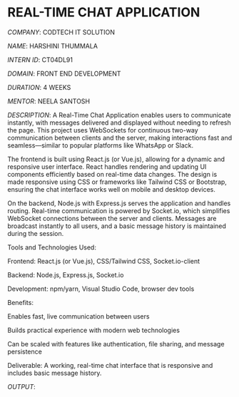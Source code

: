 # REAL-TIME CHAT APPLICATION

*COMPANY*: CODTECH IT SOLUTION

*NAME*: HARSHINI THUMMALA

*INTERN ID*: CT04DL91

*DOMAIN*: FRONT END DEVELOPMENT

*DURATION*: 4 WEEKS

*MENTOR*: NEELA SANTOSH

*DESCRIPTION*: A Real-Time Chat Application enables users to communicate instantly, with messages delivered and displayed without needing to refresh the page. This project uses WebSockets for continuous two-way communication between clients and the server, making interactions fast and seamless—similar to popular platforms like WhatsApp or Slack.

The frontend is built using React.js (or Vue.js), allowing for a dynamic and responsive user interface. React handles rendering and updating UI components efficiently based on real-time data changes. The design is made responsive using CSS or frameworks like Tailwind CSS or Bootstrap, ensuring the chat interface works well on mobile and desktop devices.

On the backend, Node.js with Express.js serves the application and handles routing. Real-time communication is powered by Socket.io, which simplifies WebSocket connections between the server and clients. Messages are broadcast instantly to all users, and a basic message history is maintained during the session.

Tools and Technologies Used:

Frontend: React.js (or Vue.js), CSS/Tailwind CSS, Socket.io-client

Backend: Node.js, Express.js, Socket.io

Development: npm/yarn, Visual Studio Code, browser dev tools


Benefits:

Enables fast, live communication between users

Builds practical experience with modern web technologies

Can be scaled with features like authentication, file sharing, and message persistence


Deliverable: A working, real-time chat interface that is responsive and includes basic message history.



*OUTPUT*:


